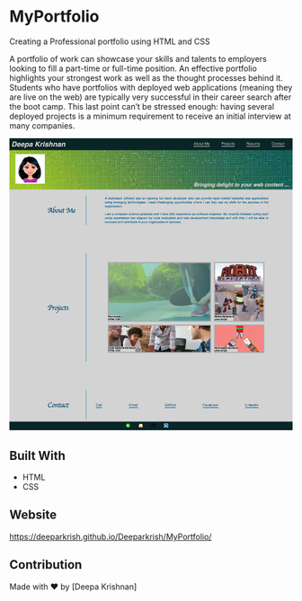 # MyPortfolio
Creating a Professional portfolio using HTML and CSS

A portfolio of work can showcase your skills and talents to employers looking to fill a part-time or full-time position. An effective portfolio highlights your strongest work as well as the thought processes behind it. Students who have portfolios with deployed web applications (meaning they are live on the web) are typically very successful in their career search after the boot camp. This last point can’t be stressed enough: having several deployed projects is a minimum requirement to receive an initial interview at many companies. 

![Webpage](https://github.com/Deeparkrish/MyPortfolio/blob/main/assets/img/screencapture-file-Users-deepakrishnan-Mycode-ChallengeRepo-MyPortfolio-index-html-2021-05-16-23_26_28.png)
## Built With
* HTML
* CSS

## Website
https://deeparkrish.github.io/Deeparkrish/MyPortfolio/

## Contribution
Made with ❤️ by [Deepa Krishnan]

